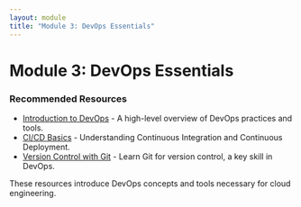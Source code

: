 ```yaml
---
layout: module
title: "Module 3: DevOps Essentials"
---
```


# Module 3: DevOps Essentials

### Recommended Resources
- [Introduction to DevOps](https://example.com/intro-devops) - A high-level overview of DevOps practices and tools.
- [CI/CD Basics](https://example.com/cicd-basics) - Understanding Continuous Integration and Continuous Deployment.
- [Version Control with Git](https://example.com/git-basics) - Learn Git for version control, a key skill in DevOps.

These resources introduce DevOps concepts and tools necessary for cloud engineering.
